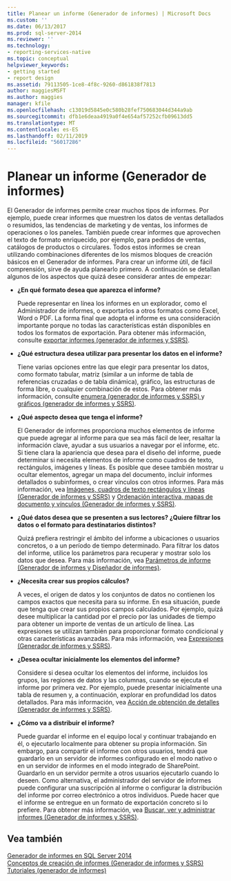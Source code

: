 ```yaml
---
title: Planear un informe (Generador de informes) | Microsoft Docs
ms.custom: ''
ms.date: 06/13/2017
ms.prod: sql-server-2014
ms.reviewer: ''
ms.technology:
- reporting-services-native
ms.topic: conceptual
helpviewer_keywords:
- getting started
- report design
ms.assetid: 79113505-1ce8-4f8c-9260-d861838f7813
author: maggiesMSFT
ms.author: maggies
manager: kfile
ms.openlocfilehash: c13019d5845e0c580b28fef750683044d344a9ab
ms.sourcegitcommit: dfb1e6deaa4919a0f4e654af57252cfb09613dd5
ms.translationtype: MT
ms.contentlocale: es-ES
ms.lasthandoff: 02/11/2019
ms.locfileid: "56017286"
---
```

# <a name="planning-a-report-report-builder"></a>Planear un informe (Generador de informes)
  El Generador de informes permite crear muchos tipos de informes. Por ejemplo, puede crear informes que muestren los datos de ventas detallados o resumidos, las tendencias de marketing y de ventas, los informes de operaciones o los paneles. También puede crear informes que aprovechen el texto de formato enriquecido, por ejemplo, para pedidos de ventas, catálogos de productos o circulares. Todos estos informes se crean utilizando combinaciones diferentes de los mismos bloques de creación básicos en el Generador de informes. Para crear un informe útil, de fácil comprensión, sirve de ayuda planearlo primero. A continuación se detallan algunos de los aspectos que quizá desee considerar antes de empezar:  
  
-   **¿En qué formato desea que aparezca el informe?**  
  
     Puede representar en línea los informes en un explorador, como el Administrador de informes, o exportarlos a otros formatos como Excel, Word o PDF. La forma final que adopta el informe es una consideración importante porque no todas las características están disponibles en todos los formatos de exportación. Para obtener más información, consulte [exportar informes &#40;generador de informes y SSRS&#41;](../report-builder/export-reports-report-builder-and-ssrs.md).  
  
-   **¿Qué estructura desea utilizar para presentar los datos en el informe?**  
  
     Tiene varias opciones entre las que elegir para presentar los datos, como formato tabular, matriz (similar a un informe de tabla de referencias cruzadas o de tabla dinámica), gráfico, las estructuras de forma libre, o cualquier combinación de estos. Para obtener más información, consulte [enumera &#40;generador de informes y SSRS&#41; ](tables-matrices-and-lists-report-builder-and-ssrs.md) y [gráficos &#40;generador de informes y SSRS&#41;](charts-report-builder-and-ssrs.md).  
  
-   **¿Qué aspecto desea que tenga el informe?**  
  
     El Generador de informes proporciona muchos elementos de informe que puede agregar al informe para que sea más fácil de leer, resaltar la información clave, ayudar a sus usuarios a navegar por el informe, etc. Si tiene clara la apariencia que desea para el diseño del informe, puede determinar si necesita elementos de informe como cuadros de texto, rectángulos, imágenes y líneas. Es posible que desee también mostrar u ocultar elementos, agregar un mapa del documento, incluir informes detallados o subinformes, o crear vínculos con otros informes. Para más información, vea [Imágenes, cuadros de texto rectángulos y líneas &#40;Generador de informes y SSRS&#41;](rectangles-and-lines-report-builder-and-ssrs.md) y [Ordenación interactiva, mapas de documento y vínculos &#40;Generador de informes y SSRS&#41;](interactive-sort-document-maps-and-links-report-builder-and-ssrs.md).  
  
-   **¿Qué datos desea que se presenten a sus lectores? ¿Quiere filtrar los datos o el formato para destinatarios distintos?**  
  
     Quizá prefiera restringir el ámbito del informe a ubicaciones o usuarios concretos, o a un período de tiempo determinado. Para filtrar los datos del informe, utilice los parámetros para recuperar y mostrar solo los datos que desea. Para más información, vea [Parámetros de informe &#40;Generador de informes y Diseñador de informes&#41;](report-parameters-report-builder-and-report-designer.md).  
  
-   **¿Necesita crear sus propios cálculos?**  
  
     A veces, el origen de datos y los conjuntos de datos no contienen los campos exactos que necesita para su informe. En esa situación, puede que tenga que crear sus propios campos calculados. Por ejemplo, quizá desee multiplicar la cantidad por el precio por las unidades de tiempo para obtener un importe de ventas de un artículo de línea. Las expresiones se utilizan también para proporcionar formato condicional y otras características avanzadas. Para más información, vea [Expresiones &#40;Generador de informes y SSRS&#41;](expressions-report-builder-and-ssrs.md).  
  
-   **¿Desea ocultar inicialmente los elementos del informe?**  
  
     Considere si desea ocultar los elementos del informe, incluidos los grupos, las regiones de datos y las columnas, cuando se ejecuta el informe por primera vez. Por ejemplo, puede presentar inicialmente una tabla de resumen y, a continuación, explorar en profundidad los datos detallados. Para más información, vea [Acción de obtención de detalles &#40;Generador de informes y SSRS&#41;](drilldown-action-report-builder-and-ssrs.md).  
  
-   **¿Cómo va a distribuir el informe?**  
  
     Puede guardar el informe en el equipo local y continuar trabajando en él, o ejecutarlo localmente para obtener su propia información. Sin embargo, para compartir el informe con otros usuarios, tendrá que guardarlo en un servidor de informes configurado en el modo nativo o en un servidor de informes en el modo integrado de SharePoint. Guardarlo en un servidor permite a otros usuarios ejecutarlo cuando lo deseen. Como alternativa, el administrador del servidor de informes puede configurar una suscripción al informe o configurar la distribución del informe por correo electrónico a otros individuos. Puede hacer que el informe se entregue en un formato de exportación concreto si lo prefiere. Para obtener más información, vea [Buscar, ver y administrar informes &#40;Generador de informes y SSRS&#41;](../report-builder/finding-viewing-and-managing-reports-report-builder-and-ssrs.md).  
  
## <a name="see-also"></a>Vea también  
 [Generador de informes en SQL Server 2014](../report-builder/report-builder-in-sql-server-2016.md)   
 [Conceptos de creación de informes &#40;Generador de informes y SSRS&#41;](report-authoring-concepts-report-builder-and-ssrs.md)   
 [Tutoriales &#40;generador de informes&#41;](../report-builder-tutorials.md)  
  
  
